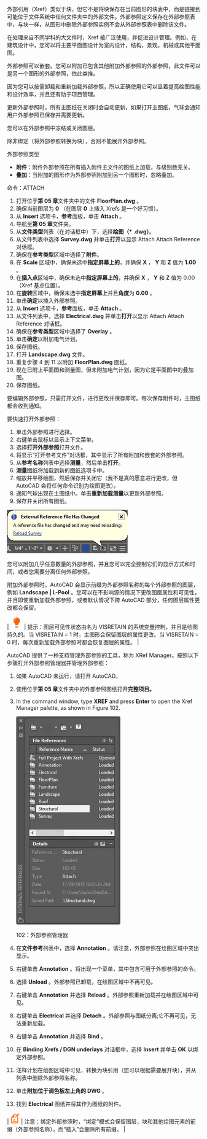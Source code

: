 外部引用（Xref）类似于块，但它不是将块保存在当前图形的块表中，而是链接到可能位于文件系统中任何文件夹中的外部文件。外部参照定义保存在外部参照表中，与块一样，从图形中删除外部参照实例不会从外部参照表中删除该文件。

在处理来自不同学科的大文件时，Xref 被广泛使用，并促进设计管理。例如，在建筑设计中，您可以将主要平面图设计为室内设计，结构，景观，机械或其他平面图。

外部参照可以嵌套。您可以附加已包含其他附加外部参照的外部参照，此文件可以是另一个图形的外部参照，依此类推。

因为您可以按需卸载和重新加载外部参照，所以正确使用它可以显着提高绘图性能和设计效率，并且还有助于项目管理。

更新外部参照时，所有主图纸在关闭时会自动更新，如果打开主图纸，气球会通知用户外部参照已保存并需要更新。

您可以在外部参照中冻结或关闭图层。

除非绑定（将外部参照转换为块），否则不能展开外部参照。

外部参照类型

*   **附件**：附件外部参照在所有插入附件主文件的图纸上加载，与级别数无关。
*   **叠加**：当附加的图形作为外部参照附加到另一个图形时，忽略叠加。

命令：ATTACH

1.  打开位于**第 05 章**文件夹中的文件 **FloorPlan.dwg** 。
2.  确保当前图层为 **0** （在图层 **0** 上插入 Xrefs 是一个好习惯）。
3.  从 **Insert** 选项卡，**参考**面板，单击 **Attach** 。
4.  导航至**第 05 章**文件夹。
5.  从**文件类型**列表（在对话框中）下，选择**绘图（* .dwg）**。
6.  从文件列表中选择 **Survey.dwg** 并单击**打开**以显示 Attach Attach Reference 对话框。
7.  确保在**参考类型**区域中选择了**附件**。
8.  在 **Scale** 区域中，确保未选中**指定屏幕上的**，并确保 **X** ， **Y** 和 **Z** 值为 **1.00** 。
9.  在**插入点**区域中，确保未选中**指定屏幕上的**，并确保 **X** ， **Y** 和 **Z** 值为 0.00（Xref 基点位置）。
10.  在**旋转**区域中，确保未选中**指定屏幕上**并且**角度**为 **0.00** 。
11.  单击**确定**以插入外部参照。
12.  从 **Insert** 选项卡，**参考**面板，单击 **Attach** 。
13.  从文件列表中，选择 **Electrical.dwg** 并单击**打开**以显示 Attach Attach Reference 对话框。
14.  确保在**参考类型**区域中选择了 **Overlay** 。
15.  单击**确定**以附加电气计划。
16.  保存图纸。
17.  打开 **Landscape.dwg** 文件。
18.  重复步骤 4 到 11 以附加 **FloorPlan.dwg** 图纸。
19.  现在已附上平面图和测量图，但未附加电气计划，因为它是平面图中的叠加图。
20.  保存图纸。

要编辑外部参照，只需打开文件，进行更改并保存即可。每次保存附件时，主图纸都会收到通知。

要快速打开外部参照：

1.  单击外部参照进行选择。
2.  右键单击鼠标以显示上下文菜单。
3.  选择**打开外部参照**打开文件。
4.  将显示“打开参考文件”对话框，其中显示了所有附加和嵌套的外部参照。
5.  从**参考名称**列表中选择**测量**，然后单击**打开**。
6.  **测量**图纸将加载到新的图纸选项卡中。
7.  缩放并平移绘图，然后保存并关闭它（我不是真的愿意进行更改，但 AutoCAD 会将任何命令识别为绘图更改）。
8.  通知气球出现在主图纸中。单击**重新加载测量**以更新外部参照。
9.  保存并关闭所有图纸。

![](img/00159.jpeg)

您可以附加几乎任意数量的外部参照，并且您可以完全控制它们的显示方式和时间，或者您需要分离任何外部参照。

附加外部参照时，AutoCAD 会显示前缀为外部参照名称的每个外部参照的图层，例如 **Landscape | L-Pool** 。您可以在不影响源的情况下更改图层属性和可见性，并且即使重新加载外部参照，或者默认情况下跨 AutoCAD 部分，任何图层属性更改都会保留。

| ![](img/00033.jpeg) | 提示：图层可见性状态由名为 VISRETAIN 的系统变量控制，并且是绘图持久的。当 VISRETAIN = 1 时，主图形会保留图层的属性更改。当 VISRETAIN = 0 时，每次重新加载外部参照时都会恢复图层的属性。 |

AutoCAD 提供了一种支持管理外部参照的工具，称为 XRef Manager。按照以下步骤打开外部参照管理器并管理外部参照：

1.  如果 AutoCAD 未运行，请打开 AutoCAD。
2.  使用位于**第 05 章**文件夹中的外部参照图纸打开**完整项目。**
3.  In the command window, type **XREF** and press **Enter** to open the Xref Manager palette, as shown in Figure 102.

    ![](img/00160.jpeg)

     102：外部参照管理器

4.  在**文件参考**列表中，选择 **Annotation** 。请注意，外部参照在绘图区域中突出显示。
5.  右键单击 **Annotation** 。将出现一个菜单，其中包含可用于外部参照的命令。
6.  选择 **Unload** 。外部参照已卸载，在绘图区域中不再可见。
7.  右键单击 **Annotation** 并选择 **Reload** 。外部参照重新加载并在绘图区域中可见。
8.  右键单击 **Electrical** 并选择 **Detach** 。外部参照与图纸分离;它不再可见，无法重新加载。
9.  右键单击 **Annotation** 并选择 **Bind** 。
10.  在 **Binding Xrefs / DGN underlays** 对话框中，选择 **Insert** 并单击 **OK** 以绑定外部参照。
11.  注释计划在绘图区域中可见，转换为块引用（您可以根据需要展开块），并从列表中删除外部参照名称。
12.  单击**附加位于调色板左上角的 DWG** 。
13.  找到 **Electrical** 图纸并将其作为图纸的附件。

| ![](img/00024.gif) | 注意：绑定外部参照时，“绑定”模式会保留图层，块和其他绘图元素的前缀（外部参照名称），而“插入”会删除所有前缀。 |